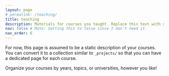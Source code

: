 ```yaml
---
layout: page
# permalink: /teaching/
title: teaching
description: Materials for courses you taught. Replace this text with your description.
nav: false # Mate: Setting this to false since I don't need it.
nav_order: 6
---
```


For now, this page is assumed to be a static description of your courses. You can convert it to a collection similar to `_projects/` so that you can have a dedicated page for each course.

Organize your courses by years, topics, or universities, however you like!
